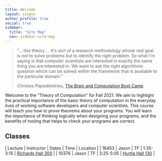 ```yaml
---
title: Welcome
layout: single
author_profile: true
social: true
sidebar:
  title: "Site Map"
  nav: sidebar-site-map
---
```


<!-- > “The formulation of a problem is often more essential than its solution, which may be merely a matter of -->
<!-- > mathematical or experimental skill.”  -->
<!-- > -->
<!-- > in *Einstein and Infeld*, **Evolution of Physics** (1938) -->

> “... this theory ... it's sort of a research methodology whose real goal is not to solve problems but to
> identify the right problem. So what I'm saying is that computer scientists are interested in exactly the
> same thing you are interested in. We want to ask the right algorithmic question which can be solved within
> the framework that is available to the particular domain.” 
>
> *Christos Papadimitriou*, [The Brain and Computation Boot Camp](https://www.youtube.com/watch?v=Gg2SycInYoA)

Welcome to the "Theory of Computation" for Fall 2021. We aim to highlight the practical importance of the
basic theory of computation in the everyday lives of working software developers and computer scientists. This
course will teach you how to prove theorems about your programs. You will learn the importance of thinking
logically when designing your programs, and the benefits of tooling that helps to check your programs are
correct.


## Classes

 | Lecture | Instructor | Dates | Time      | Location                                                   |
 | 16453   | Jason      | TF    | 1:35-3:15 | [Richards Hall 300](https://goo.gl/maps/Jf7SkDTUHnAoNU429) |
 | 10376   | Jason      | TF    | 3:25-5:05 | [Hurtig Hall 130](https://goo.gl/maps/51ZtNjVzfKeaF7sS8)   |



